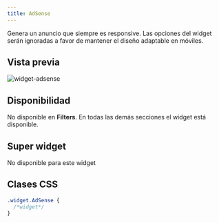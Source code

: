 ```yaml
---
title: AdSense
---
```


Genera un anuncio que siempre es responsive. Las opciones del widget serán ignoradas a favor de mantener el diseño adaptable en móviles.

## Vista previa

![widget-adsense](/images/widgets/adsense.png)


## Disponibilidad

No disponible en **Filters**. En todas las demás secciones el widget está disponible.

## Super widget

No disponible para este widget

## Clases CSS

```css
.widget.AdSense {
  /*widget*/
}
```